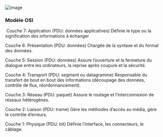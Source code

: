
![image](https://github.com/user-attachments/assets/16c3a1a4-4c65-49b0-ae2d-9871839f798b)




### Modèle OSI
![]()
Couche 7: Application (PDU: données applicatives)
Définie le type ou la signification des informations à échanger

Couche 6: Présentation (PDU: données)
Chargée de la syntaxe et du format des données.

Couche 5: Session (PDU: données)
Assure l’ouverture et la fermeture du dialogue entre les ordinateurs, la reprise après coupure et la sécurité.

Couche 4: Transport (PDU: segment ou datagramme)
Responsable du transfert de bout en bout des informations (découpage des données, contrôle de flux, réordonnancement).

Couche 3: Réseau (PDU: paquet)
Assure le routage et l’interconnexion de réseaux hétérogènes.

Couche 2: Liaison (PDU: trame)
Gère les méthodes d’accès au média, gère le contrôle d’erreurs.

Couche 1: Physique (PDU: bit)
Définie l’interface, les connecteurs, le câblage.
